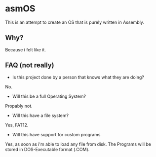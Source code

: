 # asmOS
This is an attempt to create an OS that is purely written in Assembly.
## Why?
Because i felt like it.
## FAQ (not really)
- Is this project done by a person that knows what they are doing?

No.

- Will this be a full Operating System?

Propably not.

- Will this have a file system?

Yes, FAT12.

- Will this have support for custom programs

Yes, as soon as i'm able to load any file from disk.
The Programs will be stored in DOS-Executable format (.COM).
